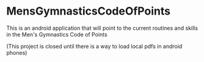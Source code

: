 # MensGymnasticsCodeOfPoints
This is an android application that will point to the current routines and skills in the Men's Gymnastics Code of Points

(This project is closed until there is a way to load local pdfs in android phones)
